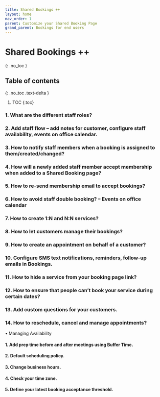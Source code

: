 ```yaml
---
title: Shared Bookings ++
layout: home
nav_order: 1
parent: Customize your Shared Booking Page
grand_parent: Bookings for end users
---
```

# Shared Bookings ++
{: .no_toc }

## Table of contents
{: .no_toc .text-delta }

1. TOC
{:toc}

### 1.	What are the different staff roles? ###

### 2.	Add staff flow – add notes for customer, configure staff availability, events on office calendar. ###

### 3.	How to notify staff members when a booking is assigned to them/created/changed? ###

### 4.	How will a newly added staff member accept membership when added to a Shared Booking page? ###

### 5.	How to re-send membership email to accept bookings? ###

### 6.	How to avoid staff double booking? – Events on office calendar ###

### 7.    How to create 1:N and N:N services? ###

### 8.    How to let customers manage their bookings? ###

### 9. How to create an appointment on behalf of a customer? ###

### 10. Configure SMS text notifications, reminders, follow-up emails in Bookings. ###

### 11. How to hide a service from your booking page link? ###

### 12. How to ensure that people can’t book your service during certain dates? ###

### 13. Add custom questions for your customers. ###

### 14. How to reschedule, cancel and manage appointments? ###

•	Managing Availability

#### 1. Add prep time before and after meetings using Buffer Time. ####

#### 2. Default scheduling policy. ####

#### 3. Change business hours. ####

#### 4. Check your time zone. ####

#### 5. Define your latest booking acceptance threshold. ####


